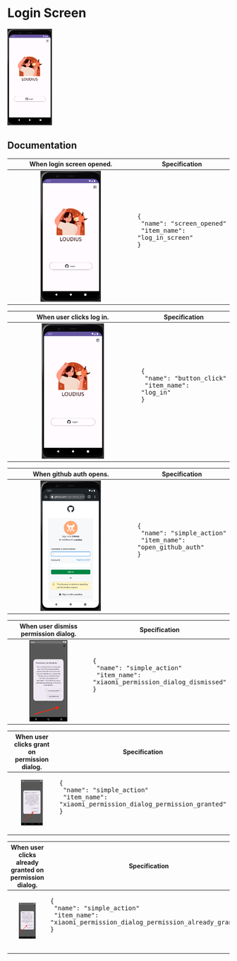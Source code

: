# Login Screen

<img src="../analytics_imgs/login/login_screen.png" width=20% height=20%>

## Documentation

|                         When login screen opened.                         | Specification                                                                            |
|:-------------------------------------------------------------------------:|------------------------------------------------------------------------------------------|
| <img src="../analytics_imgs/login/login_screen.png" width=50% height=50%> | <pre>{<br />   "name": "screen_opened"<br />   "item_name": "log_in_screen"<br />}<pre/> |

|                         When user clicks log in.                          | Specification                                                                    |
|:-------------------------------------------------------------------------:|----------------------------------------------------------------------------------|
| <img src="../analytics_imgs/login/login_screen.png" width=50% height=50%> | <pre>{<br />   "name": "button_click"<br />   "item_name": "log_in"<br />}<pre/> |

|                         When github auth opens.                          | Specification                                                                               |
|:------------------------------------------------------------------------:|---------------------------------------------------------------------------------------------|
| <img src="../analytics_imgs/login/github_auth.png" width=50% height=50%> | <pre>{<br />   "name": "simple_action"<br />   "item_name": "open_github_auth"<br />}<pre/> |

|                         When user dismiss permission dialog.                         | Specification                                                                                                 |
|:------------------------------------------------------------------------------------:|---------------------------------------------------------------------------------------------------------------|
| <img src="../analytics_imgs/login/xiaomi_dialog_dismissed.png" width=50% height=50%> | <pre>{<br />   "name": "simple_action"<br />   "item_name": "xiaomi_permission_dialog_dismissed"<br />}<pre/> |

|                      When user clicks grant on permission dialog.                      | Specification                                                                                                          |
|:--------------------------------------------------------------------------------------:|------------------------------------------------------------------------------------------------------------------------|
| <img src="../analytics_imgs/login/xiaomi_permission_granted.png" width=50% height=50%> | <pre>{<br />   "name": "simple_action"<br />   "item_name": "xiaomi_permission_dialog_permission_granted"<br />}<pre/> |

|                     When user clicks already granted on permission dialog.                     | Specification                                                                                                                  |
|:----------------------------------------------------------------------------------------------:|--------------------------------------------------------------------------------------------------------------------------------|
| <img src="../analytics_imgs/login/xiaomi_permission_already_granted.png" width=50% height=50%> | <pre>{<br />   "name": "simple_action"<br />   "item_name": "xiaomi_permission_dialog_permission_already_granted"<br />}<pre/> |

